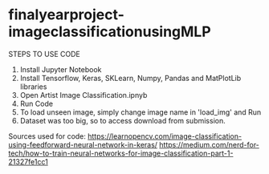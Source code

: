 # finalyearproject-imageclassificationusingMLP
STEPS TO USE CODE
1. Install Jupyter Notebook
2. Install Tensorflow, Keras, SKLearn, Numpy, Pandas and MatPlotLib libraries
3. Open Artist Image Classification.ipnyb
4. Run Code
5. To load unseen image, simply change image name in 'load_img' and Run
6. Dataset was too big, so to access download from submission.

Sources used for code:
https://learnopencv.com/image-classification-using-feedforward-neural-network-in-keras/
https://medium.com/nerd-for-tech/how-to-train-neural-networks-for-image-classification-part-1-21327fe1cc1
